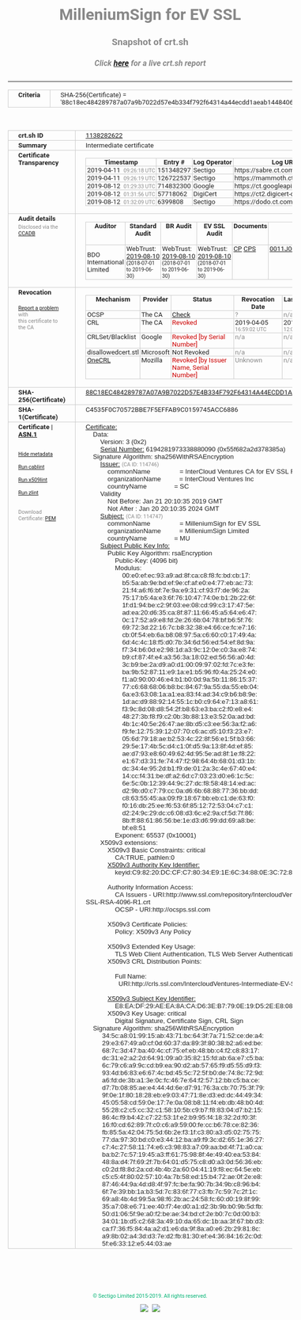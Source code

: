 # MilleniumSign for EV SSL
### Snapshot of crt.sh
##### Click [here](https://crt.sh/?q=88C18EC484289787A07A9B7022D57E4B334F792F64314A44ECDD1AEAB1448406) for a live crt.sh report

---
<!DOCTYPE HTML PUBLIC "-//W3C//DTD HTML 4.0 Transitional//EN">
<HTML>
<HEAD>
  <META http-equiv="Content-Type" content="text/html; charset=UTF-8">
  <TITLE>crt.sh | 88c18ec484289787a07a9b7022d57e4b334f792f64314a44ecdd1aeab1448406</TITLE>
  <META name="description" content="Free CT Log Certificate Search Tool from Sectigo (formerly Comodo CA)">
  <META name="keywords" content="crt.sh, CT, Certificate Transparency, Certificate Search, SSL Certificate, Sectigo, Comodo CA">
  <LINK href="//fonts.googleapis.com/css?family=Roboto+Mono|Roboto:400,400i,700,700i" rel="stylesheet">
  <STYLE type="text/css">
    a {
      white-space: nowrap;
    }
    body {
      color: #888888;
      font: 12pt Roboto, sans-serif;
      padding-top: 10px;
      text-align: center
    }
    form {
      margin: 0px
    }
    span {
      border-radius: 10px
    }
    span.heading {
      color: #888888;
      font: 12pt Roboto, sans-serif
    }
    span.title {
      background-color: #00B373;
      color: #FFFFFF;
      font: bold 18pt Roboto, sans-serif;
      padding: 0px 5px
    }
    span.text {
      color: #888888;
      font: 10pt Roboto, sans-serif
    }
    span.whiteongrey {
      background-color: #D9D9D6;
      color: #FFFFFF;
      font: bold 18pt Roboto, sans-serif;
      padding: 0px 5px
    }
    table {
      border-collapse: collapse;
      color: #222222;
      font: 10pt Roboto, sans-serif;
      margin-left: auto;
      margin-right: auto
    }
    table.options {
      border: none;
      margin-left: 10px
    }
    td, th {
      border: 1px solid #CCCCCC;
      padding: 0px 2px;
      text-align: left;
      vertical-align: top
    }
    td.outer, th.outer {
      border: 1px solid #CCCCCC;
      padding: 2px 20px;
      text-align: left
    }
    th.heading {
      color: #888888;
      font: bold italic 12pt Roboto, sans-serif;
      padding: 20px 0px 0px;
      text-align: center
    }
    th.options, td.options {
      border: none;
      vertical-align: middle
    }
    td.text {
      font: 10pt "Roboto Mono", sans-serif;
      padding: 2px 20px
    }
    td.heading {
      border: none;
      color: #888888;
      font: 12pt Roboto, sans-serif;
      padding-top: 20px;
      text-align: center
    }
    table.lint td, th {
      text-align: center
    }
    .button {
      background-color: #00B373;
      border-radius: 10px;
      color: #FFFFFF;
      font: bold 13pt Roboto, sans-serif
    }
    .copyright {
      font: 8pt Roboto, sans-serif;
      color: #00B373
    }
    .input {
      border: 1px solid #888888;
      font-weight: bold;
      text-align: center
    }
    .small {
      font: 8pt Roboto, sans-serif;
      color: #888888
    }
    .error {
      background-color: #FFDFDF;
      color: #CC0000;
      font-weight: bold
    }
    .fatal {
      background-color: #0000AA;
      color: #FFFFFF;
      font-weight: bold
    }
    .notice {
      background-color: #FFFFDF;
      color: #606000
    }
    .warning {
      background-color: #FFEFDF;
      color: #DF6000
    }
  </STYLE>
</HEAD>
<BODY>

<TABLE>
  <TR>
    <TH class="outer">Criteria</TH>
    <TD class="outer">SHA-256(Certificate) = '88c18ec484289787a07a9b7022d57e4b334f792f64314a44ecdd1aeab1448406'</TD>
  </TR>
</TABLE>
<BR>
<TABLE>
  <TR>
    <TH class="outer">crt.sh ID</TH>
    <TD class="outer"><A href="?id=1138282622">1138282622</A></TD>
  </TR>
  <TR>
    <TH class="outer">Summary</TH>
    <TD class="outer">Intermediate certificate</TD>
  </TR>
  <TR>
    <TH class="outer">Certificate<BR>Transparency</TH>
    <TD class="outer">
<TABLE class="options" style="margin-left:0px">
  <TR>
    <TH>Timestamp</TH>
    <TH>Entry #</TH>
    <TH>Log Operator</TH>
    <TH>Log URL</TH>
  </TR>
  <TR>
    <TD>2019-04-11&nbsp; <FONT class="small">09:26:18 UTC</FONT></TD>
    <TD>151348297</TD>
    <TD>Sectigo</TD>
    <TD>https://sabre.ct.comodo.com</TD>
  </TR>
  <TR>
    <TD>2019-04-11&nbsp; <FONT class="small">09:26:19 UTC</FONT></TD>
    <TD>126722537</TD>
    <TD>Sectigo</TD>
    <TD>https://mammoth.ct.comodo.com</TD>
  </TR>
  <TR>
    <TD>2019-08-12&nbsp; <FONT class="small">01:29:33 UTC</FONT></TD>
    <TD>714832300</TD>
    <TD>Google</TD>
    <TD>https://ct.googleapis.com/pilot</TD>
  </TR>
  <TR>
    <TD>2019-08-12&nbsp; <FONT class="small">01:31:56 UTC</FONT></TD>
    <TD>57718062</TD>
    <TD>DigiCert</TD>
    <TD>https://ct2.digicert-ct.com/log</TD>
  </TR>
  <TR>
    <TD>2019-08-12&nbsp; <FONT class="small">01:32:09 UTC</FONT></TD>
    <TD>6399808</TD>
    <TD>Sectigo</TD>
    <TD>https://dodo.ct.comodo.com</TD>
  </TR>
</TABLE>
    </TD>
  </TR>
  <TR>
    <TH class="outer">Audit details<BR>
      <DIV class="small" style="padding-top:3px">Disclosed via the
        <A href="//ccadb-public.secure.force.com/mozilla/PublicAllIntermediateCerts" target="_blank">CCADB</A></DIV>
    </TH>
    <TD class="outer">
<TABLE class="options" style="margin-left:0px">
  <TR>
    <TH>Auditor</TH>
    <TH>Standard Audit</TH>
    <TH>BR Audit</TH>
    <TH>EV SSL Audit</TH>
    <TH>Documents</TH>
    <TH>CCADB</TH>
    <TH>Root Owner / Certificate</TH>
  </TR>
  <TR>
    <TD style="vertical-align:middle">BDO International Limited</TD>
    <TD>WebTrust:
      <A href="https://www.cpacanada.ca/generichandlers/CPACHandler.ashx?attachmentid=233834" target="_blank">2019-08-10</A>
      <BR><FONT style="font-size:8pt">(2018-07-01 to 2019-06-30)</FONT></TD>
    <TD>WebTrust:
      <A href="https://www.cpacanada.ca/generichandlers/CPACHandler.ashx?attachmentid=233835" target="_blank">2019-08-10</A>
      <BR><FONT style="font-size:8pt">(2018-07-01 to 2019-06-30)</FONT></TD>
    <TD>WebTrust:
      <A href="https://www.cpacanada.ca/generichandlers/CPACHandler.ashx?attachmentid=233836" target="_blank">2019-08-10</A>
      <BR><FONT style="font-size:8pt">(2018-07-01 to 2019-06-30)</FONT></TD>
    <TD>
      <A href="https://www.ssl.com/app/uploads/2019/06/SSLcom_CP_CPS_Version_1_6.pdf" target="blank">CP</A>
      <A href="https://www.ssl.com/app/uploads/2019/06/SSLcom_CP_CPS_Version_1_6.pdf" target="blank">CPS</A>
    </TD>
    <TD><A href="//ccadb.force.com/0011J00001LAf3xQAD" target="_blank">0011J00001LAf3xQAD</A></TD>
    <TD><A href="/?id=163978581">SSL.com</A></TD>
  </TR>
</TABLE>
    </TD>
  </TR>
  <TR>
    <TH class="outer">Revocation<BR><BR>
      <DIV class="small" style="padding-top:3px"><A href="?id=1138282622&opt=problemreporting">Report a problem</A> with<BR>this certificate to the CA</DIV></TH>
    <TD class="outer">
      <TABLE class="options" style="margin-left:0px">
        <TR>
          <TH>Mechanism</TH>
          <TH>Provider</TH>
          <TH>Status</TH>
          <TH>Revocation Date</TH>
          <TH>Last Observed in CRL</TH>
          <TH>Last Checked <SPAN style="color:#CC0000;vertical-align:middle;font-size:70%;font-weight:normal">(Error)</SPAN></TH>
        </TR>
        <TR>
          <TD>OCSP</TD>
          <TD>The CA</TD>
          <TD><A href="?id=1138282622&opt=ocsp">Check</A></TD>
          <TD><SPAN style="color:#888888">?</SPAN></TD>
          <TD><SPAN style="color:#888888">n/a</SPAN></TD>
          <TD><SPAN style="color:#888888">?</SPAN></TD>
        </TR>
        <TR>
          <TD>CRL</TD>
          <TD>The CA</TD>
          <TD><SPAN style="color:#CC0000">Revoked</SPAN></TD><TD>2019-04-05&nbsp; <FONT class="small">16:59:02 UTC</FONT></TD><TD>2019-04-06&nbsp; <FONT class="small">12:04:55 UTC</FONT></TD><TD>2019-12-04&nbsp; <FONT class="small">19:11:38 UTC</FONT></TD>
        </TR>
        <TR>
          <TD>CRLSet/Blacklist</TD>
          <TD>Google</TD>
          <TD><SPAN style="color:#CC0000">Revoked [by Serial Number]</SPAN></TD>
          <TD><SPAN style="color:#888888">n/a</SPAN></TD>
          <TD><SPAN style="color:#888888">n/a</SPAN></TD>
          <TD><SPAN style="color:#888888">n/a</SPAN></TD>
        </TR>
        <TR>
          <TD>disallowedcert.stl</TD>
          <TD>Microsoft</TD>
          <TD>Not Revoked</TD>
          <TD><SPAN style="color:#888888">n/a</SPAN></TD>
          <TD><SPAN style="color:#888888">n/a</SPAN></TD>
          <TD><SPAN style="color:#888888">n/a</SPAN></TD>
        </TR>
        <TR>
          <TD><A href="/mozilla-onecrl" target="_blank">OneCRL</A></TD>
          <TD>Mozilla</TD>
          <TD><SPAN style="color:#CC0000">Revoked [by Issuer Name, Serial Number]</SPAN></TD><TD><SPAN style="color:#888888">Unknown</SPAN></TD>
          <TD><SPAN style="color:#888888">n/a</SPAN></TD>
          <TD><SPAN style="color:#888888">n/a</SPAN></TD>
        </TR>
      </TABLE>
    </TD>
  </TR>
  <TR>
    <TH class="outer">SHA-256(Certificate)</TH>
    <TD class="outer"><A href="//censys.io/certificates/88c18ec484289787a07a9b7022d57e4b334f792f64314a44ecdd1aeab1448406">88C18EC484289787A07A9B7022D57E4B334F792F64314A44ECDD1AEAB1448406</A></TD>
  </TR>
  <TR>
    <TH class="outer">SHA-1(Certificate)</TH>
    <TD class="outer">C4535F0C70572BBE7F5EFFAB9C0159745ACC6886</TD>
  </TR>
  <TR>
    <TH class="outer">Certificate | <A href="?asn1=1138282622">ASN.1</A>
      <SPAN class="small"><BR>
      <BR><BR><A href="?id=1138282622&opt=nometadata">Hide metadata</A>
      <BR><BR><A href="?id=1138282622&opt=cablint">Run cablint</A>
      <BR><BR><A href="?id=1138282622&opt=x509lint">Run x509lint</A>
      <BR><BR><A href="?id=1138282622&opt=zlint">Run zlint</A>
      <BR><BR><BR>Download Certificate: <A href="?d=1138282622">PEM</A>
      </SPAN>
    </TH>
    <TD class="text"><A href="?d=1138282622">Certificate:</A><BR>&nbsp;&nbsp;&nbsp;&nbsp;Data:<BR>&nbsp;&nbsp;&nbsp;&nbsp;&nbsp;&nbsp;&nbsp;&nbsp;Version:&nbsp;3&nbsp;(0x2)<BR>&nbsp;&nbsp;&nbsp;&nbsp;&nbsp;&nbsp;&nbsp;&nbsp;<A href="?serial=55f682a2d378385a">Serial&nbsp;Number:</A>&nbsp;6194281973338880090&nbsp;(0x55f682a2d378385a)<BR>&nbsp;&nbsp;&nbsp;&nbsp;Signature&nbsp;Algorithm:&nbsp;sha256WithRSAEncryption<BR>&nbsp;&nbsp;&nbsp;&nbsp;&nbsp;&nbsp;&nbsp;&nbsp;<A href="?caid=114746">Issuer:</A> <SPAN class="small">(CA ID: 114746)</SPAN><BR>&nbsp;&nbsp;&nbsp;&nbsp;&nbsp;&nbsp;&nbsp;&nbsp;&nbsp;&nbsp;&nbsp;&nbsp;commonName&nbsp;&nbsp;&nbsp;&nbsp;&nbsp;&nbsp;&nbsp;&nbsp;&nbsp;&nbsp;&nbsp;&nbsp;&nbsp;&nbsp;&nbsp;&nbsp;=&nbsp;InterCloud&nbsp;Ventures&nbsp;CA&nbsp;for&nbsp;EV&nbsp;SSL&nbsp;RSA<BR>&nbsp;&nbsp;&nbsp;&nbsp;&nbsp;&nbsp;&nbsp;&nbsp;&nbsp;&nbsp;&nbsp;&nbsp;organizationName&nbsp;&nbsp;&nbsp;&nbsp;&nbsp;&nbsp;&nbsp;&nbsp;&nbsp;&nbsp;=&nbsp;InterCloud&nbsp;Ventures&nbsp;Inc<BR>&nbsp;&nbsp;&nbsp;&nbsp;&nbsp;&nbsp;&nbsp;&nbsp;&nbsp;&nbsp;&nbsp;&nbsp;countryName&nbsp;&nbsp;&nbsp;&nbsp;&nbsp;&nbsp;&nbsp;&nbsp;&nbsp;&nbsp;&nbsp;&nbsp;&nbsp;&nbsp;&nbsp;=&nbsp;SC<BR>&nbsp;&nbsp;&nbsp;&nbsp;&nbsp;&nbsp;&nbsp;&nbsp;Validity<BR>&nbsp;&nbsp;&nbsp;&nbsp;&nbsp;&nbsp;&nbsp;&nbsp;&nbsp;&nbsp;&nbsp;&nbsp;Not&nbsp;Before:&nbsp;Jan&nbsp;21&nbsp;20:10:35&nbsp;2019&nbsp;GMT<BR>&nbsp;&nbsp;&nbsp;&nbsp;&nbsp;&nbsp;&nbsp;&nbsp;&nbsp;&nbsp;&nbsp;&nbsp;Not&nbsp;After&nbsp;:&nbsp;Jan&nbsp;20&nbsp;20:10:35&nbsp;2024&nbsp;GMT<BR>&nbsp;&nbsp;&nbsp;&nbsp;&nbsp;&nbsp;&nbsp;&nbsp;<A href="?caid=114747">Subject:</A> <SPAN class="small">(CA ID: 114747)</SPAN><BR>&nbsp;&nbsp;&nbsp;&nbsp;&nbsp;&nbsp;&nbsp;&nbsp;&nbsp;&nbsp;&nbsp;&nbsp;commonName&nbsp;&nbsp;&nbsp;&nbsp;&nbsp;&nbsp;&nbsp;&nbsp;&nbsp;&nbsp;&nbsp;&nbsp;&nbsp;&nbsp;&nbsp;&nbsp;=&nbsp;MilleniumSign&nbsp;for&nbsp;EV&nbsp;SSL<BR>&nbsp;&nbsp;&nbsp;&nbsp;&nbsp;&nbsp;&nbsp;&nbsp;&nbsp;&nbsp;&nbsp;&nbsp;organizationName&nbsp;&nbsp;&nbsp;&nbsp;&nbsp;&nbsp;&nbsp;&nbsp;&nbsp;&nbsp;=&nbsp;MilleniumSign&nbsp;Limited<BR>&nbsp;&nbsp;&nbsp;&nbsp;&nbsp;&nbsp;&nbsp;&nbsp;&nbsp;&nbsp;&nbsp;&nbsp;countryName&nbsp;&nbsp;&nbsp;&nbsp;&nbsp;&nbsp;&nbsp;&nbsp;&nbsp;&nbsp;&nbsp;&nbsp;&nbsp;&nbsp;&nbsp;=&nbsp;MU<BR>&nbsp;&nbsp;&nbsp;&nbsp;&nbsp;&nbsp;&nbsp;&nbsp;<A href="?spkisha256=6ed53fb64a98893899e61cbd4bf328095c69238b87842fa4399434b929b6b167">Subject&nbsp;Public&nbsp;Key&nbsp;Info:</A><BR>&nbsp;&nbsp;&nbsp;&nbsp;&nbsp;&nbsp;&nbsp;&nbsp;&nbsp;&nbsp;&nbsp;&nbsp;Public&nbsp;Key&nbsp;Algorithm:&nbsp;rsaEncryption<BR>&nbsp;&nbsp;&nbsp;&nbsp;&nbsp;&nbsp;&nbsp;&nbsp;&nbsp;&nbsp;&nbsp;&nbsp;&nbsp;&nbsp;&nbsp;&nbsp;Public-Key:&nbsp;(4096&nbsp;bit)<BR>&nbsp;&nbsp;&nbsp;&nbsp;&nbsp;&nbsp;&nbsp;&nbsp;&nbsp;&nbsp;&nbsp;&nbsp;&nbsp;&nbsp;&nbsp;&nbsp;Modulus:<BR>&nbsp;&nbsp;&nbsp;&nbsp;&nbsp;&nbsp;&nbsp;&nbsp;&nbsp;&nbsp;&nbsp;&nbsp;&nbsp;&nbsp;&nbsp;&nbsp;&nbsp;&nbsp;&nbsp;&nbsp;00:e0:ef:ec:93:a9:ad:8f:ca:c8:f8:fc:bd:cb:17:<BR>&nbsp;&nbsp;&nbsp;&nbsp;&nbsp;&nbsp;&nbsp;&nbsp;&nbsp;&nbsp;&nbsp;&nbsp;&nbsp;&nbsp;&nbsp;&nbsp;&nbsp;&nbsp;&nbsp;&nbsp;b5:5a:ab:9e:bd:ef:9e:cf:af:e0:e4:77:eb:ac:73:<BR>&nbsp;&nbsp;&nbsp;&nbsp;&nbsp;&nbsp;&nbsp;&nbsp;&nbsp;&nbsp;&nbsp;&nbsp;&nbsp;&nbsp;&nbsp;&nbsp;&nbsp;&nbsp;&nbsp;&nbsp;21:f4:a6:f6:bf:7e:9a:e9:31:cf:93:f7:de:96:2a:<BR>&nbsp;&nbsp;&nbsp;&nbsp;&nbsp;&nbsp;&nbsp;&nbsp;&nbsp;&nbsp;&nbsp;&nbsp;&nbsp;&nbsp;&nbsp;&nbsp;&nbsp;&nbsp;&nbsp;&nbsp;75:17:b5:4a:e3:6f:76:10:47:74:0e:b1:2b:22:6f:<BR>&nbsp;&nbsp;&nbsp;&nbsp;&nbsp;&nbsp;&nbsp;&nbsp;&nbsp;&nbsp;&nbsp;&nbsp;&nbsp;&nbsp;&nbsp;&nbsp;&nbsp;&nbsp;&nbsp;&nbsp;1f:d1:94:be:c2:9f:03:ee:08:cd:99:c3:17:47:5e:<BR>&nbsp;&nbsp;&nbsp;&nbsp;&nbsp;&nbsp;&nbsp;&nbsp;&nbsp;&nbsp;&nbsp;&nbsp;&nbsp;&nbsp;&nbsp;&nbsp;&nbsp;&nbsp;&nbsp;&nbsp;ad:ea:20:d6:35:ca:8f:87:11:66:45:a5:64:e6:47:<BR>&nbsp;&nbsp;&nbsp;&nbsp;&nbsp;&nbsp;&nbsp;&nbsp;&nbsp;&nbsp;&nbsp;&nbsp;&nbsp;&nbsp;&nbsp;&nbsp;&nbsp;&nbsp;&nbsp;&nbsp;0c:17:52:a9:e8:fd:2e:26:6b:04:78:bf:b6:5f:76:<BR>&nbsp;&nbsp;&nbsp;&nbsp;&nbsp;&nbsp;&nbsp;&nbsp;&nbsp;&nbsp;&nbsp;&nbsp;&nbsp;&nbsp;&nbsp;&nbsp;&nbsp;&nbsp;&nbsp;&nbsp;69:72:3d:22:16:7c:b8:32:38:e4:66:ce:fc:e7:16:<BR>&nbsp;&nbsp;&nbsp;&nbsp;&nbsp;&nbsp;&nbsp;&nbsp;&nbsp;&nbsp;&nbsp;&nbsp;&nbsp;&nbsp;&nbsp;&nbsp;&nbsp;&nbsp;&nbsp;&nbsp;cb:0f:54:eb:6a:b8:08:97:5a:c6:60:c0:17:49:4a:<BR>&nbsp;&nbsp;&nbsp;&nbsp;&nbsp;&nbsp;&nbsp;&nbsp;&nbsp;&nbsp;&nbsp;&nbsp;&nbsp;&nbsp;&nbsp;&nbsp;&nbsp;&nbsp;&nbsp;&nbsp;6d:4c:4c:18:f5:d0:7b:34:6d:56:ed:54:ef:8d:9a:<BR>&nbsp;&nbsp;&nbsp;&nbsp;&nbsp;&nbsp;&nbsp;&nbsp;&nbsp;&nbsp;&nbsp;&nbsp;&nbsp;&nbsp;&nbsp;&nbsp;&nbsp;&nbsp;&nbsp;&nbsp;f7:34:b6:0d:e2:98:1d:a3:9c:12:0e:c0:3a:e8:74:<BR>&nbsp;&nbsp;&nbsp;&nbsp;&nbsp;&nbsp;&nbsp;&nbsp;&nbsp;&nbsp;&nbsp;&nbsp;&nbsp;&nbsp;&nbsp;&nbsp;&nbsp;&nbsp;&nbsp;&nbsp;b9:cf:87:4f:e4:a3:56:3a:18:02:ed:56:56:a0:4d:<BR>&nbsp;&nbsp;&nbsp;&nbsp;&nbsp;&nbsp;&nbsp;&nbsp;&nbsp;&nbsp;&nbsp;&nbsp;&nbsp;&nbsp;&nbsp;&nbsp;&nbsp;&nbsp;&nbsp;&nbsp;3c:b9:be:2a:d9:a0:d1:00:09:97:02:fd:7c:e3:fe:<BR>&nbsp;&nbsp;&nbsp;&nbsp;&nbsp;&nbsp;&nbsp;&nbsp;&nbsp;&nbsp;&nbsp;&nbsp;&nbsp;&nbsp;&nbsp;&nbsp;&nbsp;&nbsp;&nbsp;&nbsp;ba:9b:52:87:11:e9:1a:e1:b5:96:f0:4a:25:24:e0:<BR>&nbsp;&nbsp;&nbsp;&nbsp;&nbsp;&nbsp;&nbsp;&nbsp;&nbsp;&nbsp;&nbsp;&nbsp;&nbsp;&nbsp;&nbsp;&nbsp;&nbsp;&nbsp;&nbsp;&nbsp;f1:a0:90:00:46:e4:b1:b0:0d:9a:5b:11:86:15:37:<BR>&nbsp;&nbsp;&nbsp;&nbsp;&nbsp;&nbsp;&nbsp;&nbsp;&nbsp;&nbsp;&nbsp;&nbsp;&nbsp;&nbsp;&nbsp;&nbsp;&nbsp;&nbsp;&nbsp;&nbsp;77:c6:68:68:06:b8:bc:84:67:9a:55:da:55:eb:04:<BR>&nbsp;&nbsp;&nbsp;&nbsp;&nbsp;&nbsp;&nbsp;&nbsp;&nbsp;&nbsp;&nbsp;&nbsp;&nbsp;&nbsp;&nbsp;&nbsp;&nbsp;&nbsp;&nbsp;&nbsp;6a:e3:63:08:1a:a1:ea:83:f4:ad:34:c9:b6:b8:9e:<BR>&nbsp;&nbsp;&nbsp;&nbsp;&nbsp;&nbsp;&nbsp;&nbsp;&nbsp;&nbsp;&nbsp;&nbsp;&nbsp;&nbsp;&nbsp;&nbsp;&nbsp;&nbsp;&nbsp;&nbsp;1d:ac:d9:88:92:14:55:1c:b0:c9:64:e7:13:a8:61:<BR>&nbsp;&nbsp;&nbsp;&nbsp;&nbsp;&nbsp;&nbsp;&nbsp;&nbsp;&nbsp;&nbsp;&nbsp;&nbsp;&nbsp;&nbsp;&nbsp;&nbsp;&nbsp;&nbsp;&nbsp;f3:9c:8d:08:d8:54:2f:b8:63:e3:ba:c2:f0:e8:e4:<BR>&nbsp;&nbsp;&nbsp;&nbsp;&nbsp;&nbsp;&nbsp;&nbsp;&nbsp;&nbsp;&nbsp;&nbsp;&nbsp;&nbsp;&nbsp;&nbsp;&nbsp;&nbsp;&nbsp;&nbsp;48:27:3b:f8:f9:c2:0b:3b:88:13:e3:52:0a:ad:bd:<BR>&nbsp;&nbsp;&nbsp;&nbsp;&nbsp;&nbsp;&nbsp;&nbsp;&nbsp;&nbsp;&nbsp;&nbsp;&nbsp;&nbsp;&nbsp;&nbsp;&nbsp;&nbsp;&nbsp;&nbsp;4b:1c:40:5e:26:47:ae:8b:d5:c3:ee:56:3a:f2:a6:<BR>&nbsp;&nbsp;&nbsp;&nbsp;&nbsp;&nbsp;&nbsp;&nbsp;&nbsp;&nbsp;&nbsp;&nbsp;&nbsp;&nbsp;&nbsp;&nbsp;&nbsp;&nbsp;&nbsp;&nbsp;f9:fe:12:75:39:12:07:70:c6:ac:d5:10:f3:23:e7:<BR>&nbsp;&nbsp;&nbsp;&nbsp;&nbsp;&nbsp;&nbsp;&nbsp;&nbsp;&nbsp;&nbsp;&nbsp;&nbsp;&nbsp;&nbsp;&nbsp;&nbsp;&nbsp;&nbsp;&nbsp;05:6d:79:18:ae:b2:53:4c:22:8f:56:e1:5f:b3:66:<BR>&nbsp;&nbsp;&nbsp;&nbsp;&nbsp;&nbsp;&nbsp;&nbsp;&nbsp;&nbsp;&nbsp;&nbsp;&nbsp;&nbsp;&nbsp;&nbsp;&nbsp;&nbsp;&nbsp;&nbsp;29:5e:17:4b:5c:d4:c1:0f:d5:9a:13:8f:4d:ef:85:<BR>&nbsp;&nbsp;&nbsp;&nbsp;&nbsp;&nbsp;&nbsp;&nbsp;&nbsp;&nbsp;&nbsp;&nbsp;&nbsp;&nbsp;&nbsp;&nbsp;&nbsp;&nbsp;&nbsp;&nbsp;ae:d7:93:e8:60:49:62:4d:95:5e:ad:8f:1e:f8:22:<BR>&nbsp;&nbsp;&nbsp;&nbsp;&nbsp;&nbsp;&nbsp;&nbsp;&nbsp;&nbsp;&nbsp;&nbsp;&nbsp;&nbsp;&nbsp;&nbsp;&nbsp;&nbsp;&nbsp;&nbsp;e1:67:d3:31:fe:74:47:f2:98:64:4b:68:01:d3:1b:<BR>&nbsp;&nbsp;&nbsp;&nbsp;&nbsp;&nbsp;&nbsp;&nbsp;&nbsp;&nbsp;&nbsp;&nbsp;&nbsp;&nbsp;&nbsp;&nbsp;&nbsp;&nbsp;&nbsp;&nbsp;dc:34:4e:95:2d:b1:f9:de:01:2a:3c:4e:67:40:e4:<BR>&nbsp;&nbsp;&nbsp;&nbsp;&nbsp;&nbsp;&nbsp;&nbsp;&nbsp;&nbsp;&nbsp;&nbsp;&nbsp;&nbsp;&nbsp;&nbsp;&nbsp;&nbsp;&nbsp;&nbsp;14:cc:f4:31:be:df:a2:6d:c7:03:23:d0:e6:1c:5c:<BR>&nbsp;&nbsp;&nbsp;&nbsp;&nbsp;&nbsp;&nbsp;&nbsp;&nbsp;&nbsp;&nbsp;&nbsp;&nbsp;&nbsp;&nbsp;&nbsp;&nbsp;&nbsp;&nbsp;&nbsp;6e:5c:0b:12:39:44:9c:27:dc:f8:58:48:14:ed:ac:<BR>&nbsp;&nbsp;&nbsp;&nbsp;&nbsp;&nbsp;&nbsp;&nbsp;&nbsp;&nbsp;&nbsp;&nbsp;&nbsp;&nbsp;&nbsp;&nbsp;&nbsp;&nbsp;&nbsp;&nbsp;d2:9b:d0:c7:79:cc:0a:d6:6b:68:88:77:36:bb:dd:<BR>&nbsp;&nbsp;&nbsp;&nbsp;&nbsp;&nbsp;&nbsp;&nbsp;&nbsp;&nbsp;&nbsp;&nbsp;&nbsp;&nbsp;&nbsp;&nbsp;&nbsp;&nbsp;&nbsp;&nbsp;c8:63:55:45:aa:09:f9:18:67:bb:eb:c1:de:63:f0:<BR>&nbsp;&nbsp;&nbsp;&nbsp;&nbsp;&nbsp;&nbsp;&nbsp;&nbsp;&nbsp;&nbsp;&nbsp;&nbsp;&nbsp;&nbsp;&nbsp;&nbsp;&nbsp;&nbsp;&nbsp;f0:16:db:25:ee:f6:53:6f:85:12:72:53:04:c7:c1:<BR>&nbsp;&nbsp;&nbsp;&nbsp;&nbsp;&nbsp;&nbsp;&nbsp;&nbsp;&nbsp;&nbsp;&nbsp;&nbsp;&nbsp;&nbsp;&nbsp;&nbsp;&nbsp;&nbsp;&nbsp;d2:24:9c:29:dc:c6:08:d3:6c:e2:9a:cf:5d:7f:86:<BR>&nbsp;&nbsp;&nbsp;&nbsp;&nbsp;&nbsp;&nbsp;&nbsp;&nbsp;&nbsp;&nbsp;&nbsp;&nbsp;&nbsp;&nbsp;&nbsp;&nbsp;&nbsp;&nbsp;&nbsp;8b:ff:88:61:86:56:be:1e:d3:d6:99:dd:69:a8:be:<BR>&nbsp;&nbsp;&nbsp;&nbsp;&nbsp;&nbsp;&nbsp;&nbsp;&nbsp;&nbsp;&nbsp;&nbsp;&nbsp;&nbsp;&nbsp;&nbsp;&nbsp;&nbsp;&nbsp;&nbsp;bf:e8:51<BR>&nbsp;&nbsp;&nbsp;&nbsp;&nbsp;&nbsp;&nbsp;&nbsp;&nbsp;&nbsp;&nbsp;&nbsp;&nbsp;&nbsp;&nbsp;&nbsp;Exponent:&nbsp;65537&nbsp;(0x10001)<BR>&nbsp;&nbsp;&nbsp;&nbsp;&nbsp;&nbsp;&nbsp;&nbsp;X509v3&nbsp;extensions:<BR>&nbsp;&nbsp;&nbsp;&nbsp;&nbsp;&nbsp;&nbsp;&nbsp;&nbsp;&nbsp;&nbsp;&nbsp;X509v3&nbsp;Basic&nbsp;Constraints:&nbsp;critical<BR>&nbsp;&nbsp;&nbsp;&nbsp;&nbsp;&nbsp;&nbsp;&nbsp;&nbsp;&nbsp;&nbsp;&nbsp;&nbsp;&nbsp;&nbsp;&nbsp;CA:TRUE,&nbsp;pathlen:0<BR>&nbsp;&nbsp;&nbsp;&nbsp;&nbsp;&nbsp;&nbsp;&nbsp;&nbsp;&nbsp;&nbsp;&nbsp;<A href="?ski=c98220dccfc78034e91e6c34880e3c72885fb487">X509v3&nbsp;Authority&nbsp;Key&nbsp;Identifier:</A><BR>&nbsp;&nbsp;&nbsp;&nbsp;&nbsp;&nbsp;&nbsp;&nbsp;&nbsp;&nbsp;&nbsp;&nbsp;&nbsp;&nbsp;&nbsp;&nbsp;keyid:C9:82:20:DC:CF:C7:80:34:E9:1E:6C:34:88:0E:3C:72:88:5F:B4:87<BR><BR>&nbsp;&nbsp;&nbsp;&nbsp;&nbsp;&nbsp;&nbsp;&nbsp;&nbsp;&nbsp;&nbsp;&nbsp;Authority&nbsp;Information&nbsp;Access:&nbsp;<BR>&nbsp;&nbsp;&nbsp;&nbsp;&nbsp;&nbsp;&nbsp;&nbsp;&nbsp;&nbsp;&nbsp;&nbsp;&nbsp;&nbsp;&nbsp;&nbsp;CA&nbsp;Issuers&nbsp;-&nbsp;URI:http://www.ssl.com/repository/IntercloudVentures-Intermediate-EV-SSL-RSA-4096-R1.crt<BR>&nbsp;&nbsp;&nbsp;&nbsp;&nbsp;&nbsp;&nbsp;&nbsp;&nbsp;&nbsp;&nbsp;&nbsp;&nbsp;&nbsp;&nbsp;&nbsp;OCSP&nbsp;-&nbsp;URI:http://ocsps.ssl.com<BR><BR>&nbsp;&nbsp;&nbsp;&nbsp;&nbsp;&nbsp;&nbsp;&nbsp;&nbsp;&nbsp;&nbsp;&nbsp;X509v3&nbsp;Certificate&nbsp;Policies:&nbsp;<BR>&nbsp;&nbsp;&nbsp;&nbsp;&nbsp;&nbsp;&nbsp;&nbsp;&nbsp;&nbsp;&nbsp;&nbsp;&nbsp;&nbsp;&nbsp;&nbsp;Policy:&nbsp;X509v3&nbsp;Any&nbsp;Policy<BR><BR>&nbsp;&nbsp;&nbsp;&nbsp;&nbsp;&nbsp;&nbsp;&nbsp;&nbsp;&nbsp;&nbsp;&nbsp;X509v3&nbsp;Extended&nbsp;Key&nbsp;Usage:&nbsp;<BR>&nbsp;&nbsp;&nbsp;&nbsp;&nbsp;&nbsp;&nbsp;&nbsp;&nbsp;&nbsp;&nbsp;&nbsp;&nbsp;&nbsp;&nbsp;&nbsp;TLS&nbsp;Web&nbsp;Client&nbsp;Authentication,&nbsp;TLS&nbsp;Web&nbsp;Server&nbsp;Authentication<BR>&nbsp;&nbsp;&nbsp;&nbsp;&nbsp;&nbsp;&nbsp;&nbsp;&nbsp;&nbsp;&nbsp;&nbsp;X509v3&nbsp;CRL&nbsp;Distribution&nbsp;Points:&nbsp;<BR><BR>&nbsp;&nbsp;&nbsp;&nbsp;&nbsp;&nbsp;&nbsp;&nbsp;&nbsp;&nbsp;&nbsp;&nbsp;&nbsp;&nbsp;&nbsp;&nbsp;Full&nbsp;Name:<BR>&nbsp;&nbsp;&nbsp;&nbsp;&nbsp;&nbsp;&nbsp;&nbsp;&nbsp;&nbsp;&nbsp;&nbsp;&nbsp;&nbsp;&nbsp;&nbsp;&nbsp;&nbsp;URI:http://crls.ssl.com/IntercloudVentures-Intermediate-EV-SSL-RSA-4096-R1.crl<BR><BR>&nbsp;&nbsp;&nbsp;&nbsp;&nbsp;&nbsp;&nbsp;&nbsp;&nbsp;&nbsp;&nbsp;&nbsp;<A href="?ski=e8eadf29aeea8acad63eb7790e19d52ee808a73f">X509v3&nbsp;Subject&nbsp;Key&nbsp;Identifier:</A><BR>&nbsp;&nbsp;&nbsp;&nbsp;&nbsp;&nbsp;&nbsp;&nbsp;&nbsp;&nbsp;&nbsp;&nbsp;&nbsp;&nbsp;&nbsp;&nbsp;E8:EA:DF:29:AE:EA:8A:CA:D6:3E:B7:79:0E:19:D5:2E:E8:08:A7:3F<BR>&nbsp;&nbsp;&nbsp;&nbsp;&nbsp;&nbsp;&nbsp;&nbsp;&nbsp;&nbsp;&nbsp;&nbsp;X509v3&nbsp;Key&nbsp;Usage:&nbsp;critical<BR>&nbsp;&nbsp;&nbsp;&nbsp;&nbsp;&nbsp;&nbsp;&nbsp;&nbsp;&nbsp;&nbsp;&nbsp;&nbsp;&nbsp;&nbsp;&nbsp;Digital&nbsp;Signature,&nbsp;Certificate&nbsp;Sign,&nbsp;CRL&nbsp;Sign<BR>&nbsp;&nbsp;&nbsp;&nbsp;Signature&nbsp;Algorithm:&nbsp;sha256WithRSAEncryption<BR>&nbsp;&nbsp;&nbsp;&nbsp;&nbsp;&nbsp;&nbsp;&nbsp;&nbsp;34:5c:a8:01:99:15:ab:43:71:bc:64:3f:7a:71:52:ce:de:a4:<BR>&nbsp;&nbsp;&nbsp;&nbsp;&nbsp;&nbsp;&nbsp;&nbsp;&nbsp;29:e3:67:49:a0:cf:0d:60:37:da:89:3f:80:38:b2:a6:ed:be:<BR>&nbsp;&nbsp;&nbsp;&nbsp;&nbsp;&nbsp;&nbsp;&nbsp;&nbsp;68:7c:3d:47:ba:40:4c:cf:75:ef:eb:48:bb:c4:f2:c8:83:17:<BR>&nbsp;&nbsp;&nbsp;&nbsp;&nbsp;&nbsp;&nbsp;&nbsp;&nbsp;dc:31:e2:a2:2d:64:91:09:a0:35:82:15:fd:ab:6a:e7:c5:ba:<BR>&nbsp;&nbsp;&nbsp;&nbsp;&nbsp;&nbsp;&nbsp;&nbsp;&nbsp;6c:79:c6:a9:9c:cd:b9:ea:90:d2:ab:57:65:f9:d5:55:d9:f3:<BR>&nbsp;&nbsp;&nbsp;&nbsp;&nbsp;&nbsp;&nbsp;&nbsp;&nbsp;93:4d:b6:83:e6:67:4c:bd:45:5c:72:5f:b0:de:74:8c:72:9d:<BR>&nbsp;&nbsp;&nbsp;&nbsp;&nbsp;&nbsp;&nbsp;&nbsp;&nbsp;a6:fd:de:3b:a1:3e:0c:fc:46:7e:64:f2:57:12:bb:c5:ba:ce:<BR>&nbsp;&nbsp;&nbsp;&nbsp;&nbsp;&nbsp;&nbsp;&nbsp;&nbsp;d7:7b:08:85:ae:e4:44:4d:6e:d7:91:76:3a:cb:70:75:3f:79:<BR>&nbsp;&nbsp;&nbsp;&nbsp;&nbsp;&nbsp;&nbsp;&nbsp;&nbsp;9f:0e:1f:80:18:28:eb:e9:03:47:71:8e:d3:ed:dc:44:49:34:<BR>&nbsp;&nbsp;&nbsp;&nbsp;&nbsp;&nbsp;&nbsp;&nbsp;&nbsp;45:05:58:cd:59:0e:17:7e:0a:08:b8:11:f4:eb:db:48:b0:4d:<BR>&nbsp;&nbsp;&nbsp;&nbsp;&nbsp;&nbsp;&nbsp;&nbsp;&nbsp;55:28:c2:c5:cc:32:c1:58:10:5b:c9:b7:f8:83:04:d7:b2:15:<BR>&nbsp;&nbsp;&nbsp;&nbsp;&nbsp;&nbsp;&nbsp;&nbsp;&nbsp;86:4c:f9:b4:42:c7:22:53:1f:e2:b9:95:f4:18:32:2d:f0:3f:<BR>&nbsp;&nbsp;&nbsp;&nbsp;&nbsp;&nbsp;&nbsp;&nbsp;&nbsp;16:f0:cd:62:89:7f:c0:c6:a9:59:00:fe:cc:b6:78:ce:82:36:<BR>&nbsp;&nbsp;&nbsp;&nbsp;&nbsp;&nbsp;&nbsp;&nbsp;&nbsp;fb:85:5a:42:04:75:5d:6b:2e:f3:1f:c3:80:a3:d5:02:75:75:<BR>&nbsp;&nbsp;&nbsp;&nbsp;&nbsp;&nbsp;&nbsp;&nbsp;&nbsp;77:da:97:30:bd:c0:e3:44:12:ba:a9:f9:3c:d2:65:1e:36:27:<BR>&nbsp;&nbsp;&nbsp;&nbsp;&nbsp;&nbsp;&nbsp;&nbsp;&nbsp;c7:4c:27:58:11:74:e6:c3:98:83:a7:09:aa:bd:4f:71:a0:ca:<BR>&nbsp;&nbsp;&nbsp;&nbsp;&nbsp;&nbsp;&nbsp;&nbsp;&nbsp;ba:b2:7c:57:19:45:a3:ff:61:75:98:8f:4e:49:40:ea:53:84:<BR>&nbsp;&nbsp;&nbsp;&nbsp;&nbsp;&nbsp;&nbsp;&nbsp;&nbsp;48:8a:d4:7f:69:2f:7b:64:01:d5:75:c8:d0:a3:0d:56:36:eb:<BR>&nbsp;&nbsp;&nbsp;&nbsp;&nbsp;&nbsp;&nbsp;&nbsp;&nbsp;c0:2d:f8:8d:2a:cd:4b:4b:2a:60:04:41:19:f8:ec:64:5e:eb:<BR>&nbsp;&nbsp;&nbsp;&nbsp;&nbsp;&nbsp;&nbsp;&nbsp;&nbsp;c5:c5:4f:80:02:57:10:4a:7b:58:ed:15:b4:72:ae:0f:2e:e8:<BR>&nbsp;&nbsp;&nbsp;&nbsp;&nbsp;&nbsp;&nbsp;&nbsp;&nbsp;87:46:44:9a:4d:d8:4f:97:fc:be:fa:90:7b:34:9b:c8:96:b4:<BR>&nbsp;&nbsp;&nbsp;&nbsp;&nbsp;&nbsp;&nbsp;&nbsp;&nbsp;6f:7e:39:bb:1a:b3:5d:7c:83:6f:77:c3:fb:7c:59:7c:2f:1c:<BR>&nbsp;&nbsp;&nbsp;&nbsp;&nbsp;&nbsp;&nbsp;&nbsp;&nbsp;69:a8:4b:4d:99:5a:98:f6:2b:ac:24:58:fc:60:d0:19:8f:99:<BR>&nbsp;&nbsp;&nbsp;&nbsp;&nbsp;&nbsp;&nbsp;&nbsp;&nbsp;35:a7:08:e6:71:ee:40:f7:4e:d0:a1:d2:3b:9b:b0:9b:5d:fb:<BR>&nbsp;&nbsp;&nbsp;&nbsp;&nbsp;&nbsp;&nbsp;&nbsp;&nbsp;50:d1:06:5f:9e:a0:f2:be:ae:34:bd:cf:2e:b0:7c:0d:00:b3:<BR>&nbsp;&nbsp;&nbsp;&nbsp;&nbsp;&nbsp;&nbsp;&nbsp;&nbsp;34:01:1b:d5:c2:68:3a:49:10:da:65:dc:1b:aa:3f:67:bb:d3:<BR>&nbsp;&nbsp;&nbsp;&nbsp;&nbsp;&nbsp;&nbsp;&nbsp;&nbsp;ca:f7:36:f5:84:4a:a2:d1:e6:da:9f:8a:a0:e6:2b:29:81:8c:<BR>&nbsp;&nbsp;&nbsp;&nbsp;&nbsp;&nbsp;&nbsp;&nbsp;&nbsp;a9:8b:02:a4:3d:d3:7e:d2:fb:81:30:ef:e4:36:84:16:2c:0d:<BR>&nbsp;&nbsp;&nbsp;&nbsp;&nbsp;&nbsp;&nbsp;&nbsp;&nbsp;5f:e6:33:12:e5:44:03:ae<BR>    </TD>
  </TR>
</TABLE>

  <BR><BR><BR>

  <P class="copyright">&copy; Sectigo Limited 2015-2019. All rights reserved.</P>
  <DIV>
    <A href="https://sectigo.com/"><IMG src="/sectigo_s.png"></A>
    &nbsp;<A href="https://github.com/crtsh"><IMG src="/GitHub-Mark-32px.png"></A>
  </DIV>
</BODY>
</HTML>
